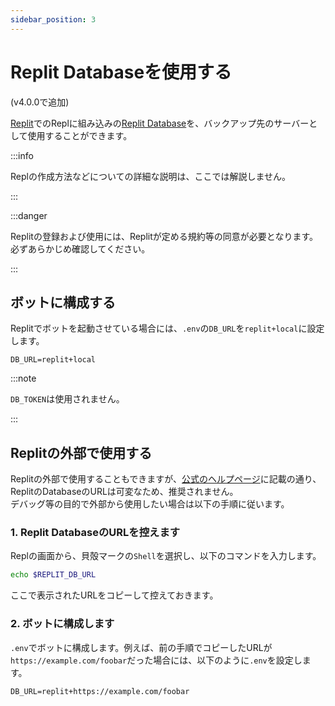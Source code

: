 ```yaml
---
sidebar_position: 3
---
```

# Replit Databaseを使用する
(v4.0.0で追加)

[Replit](https://replit.com)でのReplに組み込みの[Replit Database](https://docs.replit.com/hosting/databases/replit-database)を、バックアップ先のサーバーとして使用することができます。

:::info

Replの作成方法などについての詳細な説明は、ここでは解説しません。

:::

:::danger

Replitの登録および使用には、Replitが定める規約等の同意が必要となります。必ずあらかじめ確認してください。

:::

## ボットに構成する
Replitでボットを起動させている場合には、`.env`の`DB_URL`を`replit+local`に設定します。  

```env title=.env
DB_URL=replit+local
```

:::note

`DB_TOKEN`は使用されません。

:::

## Replitの外部で使用する
Replitの外部で使用することもできますが、[公式のヘルプページ](https://docs.replit.com/hosting/databases/replit-database)に記載の通り、
ReplitのDatabaseのURLは可変なため、推奨されません。  
デバッグ等の目的で外部から使用したい場合は以下の手順に従います。

### 1. Replit DatabaseのURLを控えます
Replの画面から、貝殻マークの`Shell`を選択し、以下のコマンドを入力します。
```sh
echo $REPLIT_DB_URL
```
ここで表示されたURLをコピーして控えておきます。

### 2. ボットに構成します
`.env`でボットに構成します。例えば、前の手順でコピーしたURLが`https://example.com/foobar`だった場合には、以下のように`.env`を設定します。

```env title=.env
DB_URL=replit+https://example.com/foobar
```
